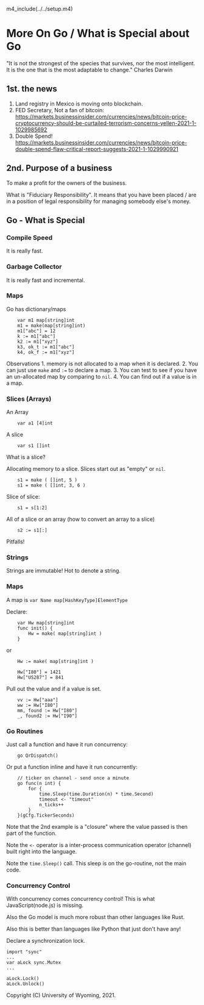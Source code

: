 m4_include(../../setup.m4)

More On Go / What is Special about Go
====================

"It is not the strongest of the species that survives, nor the most intelligent.
It is the one that is the most adaptable to change."
	Charles Darwin


1st. the news
-----------------

1. Land registry in Mexico is moving onto blockchain.
2. FED Secretary, Not a fan of bitcoin: https://markets.businessinsider.com/currencies/news/bitcoin-price-cryptocurrency-should-be-curtailed-terrorism-concerns-yellen-2021-1-1029985692
3. Double Spend! https://markets.businessinsider.com/currencies/news/bitcoin-price-double-spend-flaw-critical-report-suggests-2021-1-1029990921


2nd. Purpose of a business
-------------------------

To make a profit for the owners of the business.

What is "Fiduciary Responsibility".  It means that you have been placed / are in a
position of legal responsibility for managing somebody else's money.



Go - What is Special
-----------------

### Compile Speed

It is really fast.

### Garbage Collector

It is really fast and incremental.

### Maps

Go has dictionary/maps

```
	var m1 map[string]int
	m1 = make(map[string]int)
	m1["abc"] = 12
	k := m1["abc"]
	k2 := m1["xyz"]
	k3, ok_t := m1["abc"]
	k4, ok_f := m1["xyz"]
```

Observations
	1. memory is not allocated to a map when it is declared.
	2. You can just use `make` and `:=` to declare a map.
	3. You can test to see if you have an un-allocated map by comparing to `nil`.
	4. You can find out if a value is in a map.

### Slices (Arrays)

An Array

```
	var a1 [4]int
```

A slice

```
	var s1 []int
```

What is a slice?

Allocating memory to a slice.  Slices start out as "empty" or `nil`.

```
	s1 = make ( []int, 5 )
	s1 = make ( []int, 3, 6 )
```

Slice of slice:

```
	s1 = s[1:2]
```

All of a slice or an array (how to convert an array to a slice)

```
	s2 := s1[:]
```

Pitfalls!


### Strings

Strings are immutable!  Hot to denote a string.


### Maps

A map is `var Name map[HashKeyType]ElementType`

Declare:

```
	var Hw map[string]int
	func init() {
		Hw = make( map[string]int )
	}	
```

or

```
	Hw := make( map[string]int )
```

```
	Hw["I80"] = 1421
	Hw["US287"] = 841
```

Pull out the value and if a value is set.

```
	vv := Hw["aaa"]
	ww := Hw["I80"]
	mm, found := Hw["I80"]
	_, found2 := Hw["I90"]
```

### Go Routines

Just call a function and have it run concurrency:

```
	go QrDispatch()
```

Or put a function inline and have it run concurrently:

```
	// ticker on channel - send once a minute
	go func(n int) {
		for {
			time.Sleep(time.Duration(n) * time.Second)
			timeout <- "timeout"
			n_ticks++
		}
	}(gCfg.TickerSeconds)

```

Note that the 2nd example is a "closure" where the value passed is then part of the function.

Note the `<-` operator is a inter-process communication operator (channel) built right into the language.

Note the `time.Sleep()` call.  This sleep is on the go-routine, not the main code.

 

### Concurrency Control


With concurrency comes concurrency control!  This is what JavaScript(node.js) is missing.

Also the Go model is much more robust than other languages like Rust.

Also this is better than languages like Python that just don't have any!

Declare a synchronization lock.

```
import "sync"
...
var aLock sync.Mutex
...

aLock.Lock()	
aLock.Unlock()	
```





Copyright (C) University of Wyoming, 2021.

